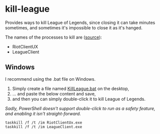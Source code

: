 # kill-league

Provides ways to kill League of Legends, since closing it can take minutes sometimes, and sometimes it's impossible to close it as it's hanged.

The names of the processes to kill are ([source](https://github.com/MingweiSamuel/lcu-schema)):
- RiotClientUX
- LeagueClient

## Windows

I recommend using the .bat file on Windows. 
1. Simply create a file named [KillLeague.bat](https://github.com/mikaeldui/kill-league/blob/main/Bat/KillLeague.bat) on the desktop, 
2. ... and paste the below content and save,
3. and then you can simply double-click it to kill League of Legends. 

*Sadly, PowerShell doesn't support double-click to run as a safety feature, and enabling it isn't straight-forward.*

```batch
taskkill /f /t /im RiotClientUx.exe
taskkill /f /t /im LeagueClient.exe
```
